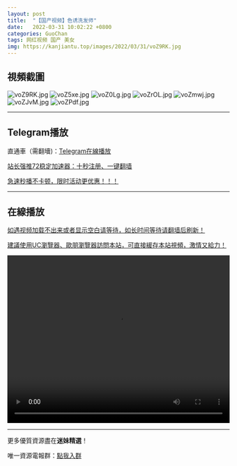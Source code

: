 ```yaml
---
layout: post
title:  "【国产视频】色诱洗发师"
date:   2022-03-31 10:02:22 +0800
categories: GuoChan
tags: 网红视频 国产 美女
img: https://kanjiantu.top/images/2022/03/31/voZ9RK.jpg
---
```



## 視頻截圖

![voZ9RK.jpg](https://kanjiantu.top/images/2022/03/31/voZ9RK.jpg)
![voZ5xe.jpg](https://kanjiantu.top/images/2022/03/31/voZ5xe.jpg)
![voZ0Lg.jpg](https://kanjiantu.top/images/2022/03/31/voZ0Lg.jpg)
![voZrOL.jpg](https://kanjiantu.top/images/2022/03/31/voZrOL.jpg)
![voZmwj.jpg](https://kanjiantu.top/images/2022/03/31/voZmwj.jpg)
![voZJvM.jpg](https://kanjiantu.top/images/2022/03/31/voZJvM.jpg)
![voZPdf.jpg](https://kanjiantu.top/images/2022/03/31/voZPdf.jpg)

* * *
## Telegram播放

直通車（需翻墻)：[Telegram在線播放](https://t.me/mimeijingxuan/139)

<u>站长强推72稳定加速器：[十秒注册、一键翻墙](https://www.mimei.blog/skip/vpn.html) </u>


<u>急速秒播不卡顿，限时活动更优惠！！！</u>
* * *
## 在線播放
<u>如遇视频加载不出来或者显示空白请等待，如长时间等待请翻墙后刷新！</u>

<u>建議使用UC瀏覽器、歐朋瀏覽器訪問本站，可直接緩存本站視頻，激情又給力！</u>
<center><video src="https://cdn.publer.io/uploads/videos/624490bedb2797743f728fa9/119c311468b6fb6249c7c6f8101a766a.mp4" width="100%" height="380px" controls="controls"></video></center>

* * *
更多優質資源盡在**迷妹精選**！

唯一資源電報群：[點我入群](https://t.me/mimeijingxuan)


